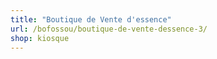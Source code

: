 ```yaml
---
title: "Boutique de Vente d'essence"
url: /bofossou/boutique-de-vente-dessence-3/
shop: kiosque
---
```

